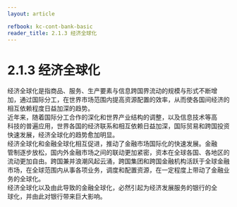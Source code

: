 ```yaml
---
layout: article

refbook: kc-cont-bank-basic
reader_title: 2.1.3 经济全球化
---
```


# 2.1.3 经济全球化

经济全球化是指商品、服务、生产要素与信息跨国界流动的规模与形式不断增<br />
    加，通过国际分工，在世界市场范围内提高资源配置的效率，从而使各国间经济的<br />
    相互依赖程度日益加深的趋势。<br />
    近年来，随着国际分工合作的深化和世界产业结构的调整，以及信息技术等高<br />
    科技的普遍应用，世界各国的经济联系和相互依赖日益加深，国际贸易和跨国投资<br />
    快速发展，经济全球化的趋势愈加明显。<br />
    经济全球化和金融全球化相互促进，推动了金融市场国际化的快速发展。金融<br />
    管制逐步放松，国内外金融市场之间的联动更加紧密，资本在全球各国、各地区的<br />
    流动更加自由。跨国兼并浪潮风起云涌，跨国集团和跨国金融机构活跃于全球金融<br />
    市场，在全球范围内从事各项业务，调度和配置资源，在一定程度上带动了金融业<br />
    务的全球化。<br />
    经济全球化以及由此导致的金融全球化，必然引起为经济发展服务的银行的全<br />
  球化，并由此对银行带来巨大影响。